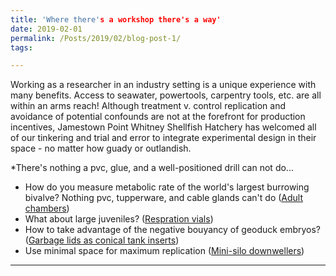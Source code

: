 ```yaml
---
title: 'Where there's a workshop there's a way'
date: 2019-02-01
permalink: /Posts/2019/02/blog-post-1/
tags:

---
```


Working as a researcher in an industry setting is a unique experience with many benefits.
Access to seawater, powertools, carpentry tools, etc. are all within an arms reach!
Although treatment v. control replication and avoidance of potential confounds are not at the forefront for
production incentives, Jamestown Point Whitney Shellfish Hatchery has welcomed all of our tinkering
and trial and error to integrate experimental design in their space - no matter how guady or outlandish.

*There's nothing a pvc, glue, and a well-positioned drill can not do...
  * How do you measure metabolic rate of the world's largest burrowing bivalve?
Nothing pvc, tupperware, and cable glands can't do
([Adult chambers](https://SamGurr.github.io/image/adult_chambers.jpg))
  * What about large juveniles?
([Respration vials](https://SamGurr.github.io/image/resp_chambers.jpg))
  * How to take advantage of the negative bouyancy of geoduck embryos?
([Garbage lids as conical tank inserts](https://SamGurr.github.io/image/hatch_setup.jpg))
  * Use minimal space for maximum replication
([Mini-silo downwellers](https://SamGurr.github.io/image/mini_silos.jpg))


------
